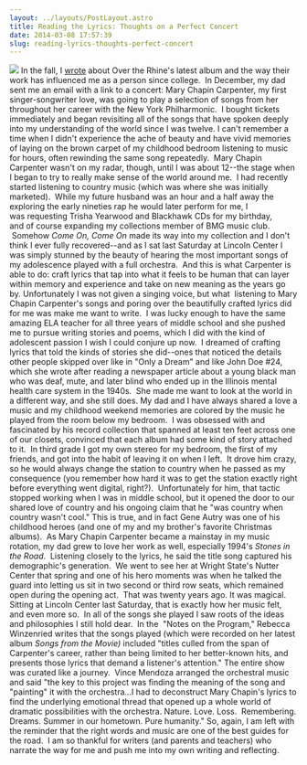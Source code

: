 ```yaml
---
layout: ../layouts/PostLayout.astro
title: Reading the Lyrics: Thoughts on a Perfect Concert 
date: 2014-03-08 17:57:39
slug: reading-lyrics-thoughts-perfect-concert
---
```


![](http://images.huffingtonpost.com/2014-01-14-71hM3CSNaL._SL1500_.jpg) In the fall, I [wrote](http://akindoflibrary.com/feeling-september-ish-or-how-over-the-rhine-reinvigorated-my-life-last-weekend/) about Over the Rhine's latest album and the way their work has influenced me as a person since college.  In December, my dad sent me an email with a link to a concert: Mary Chapin Carpenter, my first singer-songwriter love, was going to play a selection of songs from her throughout her career with the New York Philharmonic.  I bought tickets immediately and began revisiting all of the songs that have spoken deeply into my understanding of the world since I was twelve. I can't remember a time when I didn't experience the ache of beauty and have vivid memories of laying on the brown carpet of my childhood bedroom listening to music for hours, often rewinding the same song repeatedly.  Mary Chapin Carpenter wasn't on my radar, though, until I was about 12--the stage when I began to try to really make sense of the world around me.  I had recently started listening to country music (which was where she was initially marketed).  While my future husband was an hour and a half away the exploring the early nineties rap he would later perform for me, I was requesting Trisha Yearwood and Blackhawk CDs for my birthday, and of course expanding my collections member of BMG music club.  Somehow _Come On, Come On_ made its way into my collection and I don't think I ever fully recovered--and as I sat last Saturday at Lincoln Center I was simply stunned by the beauty of hearing the most important songs of my adolescence played with a full orchestra.  And this is what Carpenter is able to do: craft lyrics that tap into what it feels to be human that can layer within memory and experience and take on new meaning as the years go by. Unfortunately I was not given a singing voice, but what  listening to Mary Chapin Carpenter's songs and poring over the beautifully crafted lyrics did for me was make me want to write.  I was lucky enough to have the same amazing ELA teacher for all three years of middle school and she pushed me to pursue writing stories and poems, which I did with the kind of adolescent passion I wish I could conjure up now.  I dreamed of crafting lyrics that told the kinds of stories she did--ones that noticed the details other people skipped over like in "Only a Dream" and like John Doe #24, which she wrote after reading a newspaper article about a young black man who was deaf, mute, and later blind who ended up in the Illinois mental health care system in the 1940s.  She made me want to look at the world in a different way, and she still does. My dad and I have always shared a love a music and my childhood weekend memories are colored by the music he played from the room below my bedroom.  I was obsessed with and fascinated by his record collection that spanned at least ten feet across one of our closets, convinced that each album had some kind of story attached to it.  In third grade I got my own stereo for my bedroom, the first of my friends, and got into the habit of leaving it on when I left.  It drove him crazy, so he would always change the station to country when he passed as my consequence (you remember how hard it was to get the station exactly right before everything went digital, right?).  Unfortunately for him, that tactic stopped working when I was in middle school, but it opened the door to our shared love of country and his ongoing claim that he "was country when country wasn't cool." This is true, and in fact Gene Autry was one of his childhood heroes (and one of my and my brother's favorite Christmas albums).  As Mary Chapin Carpenter became a mainstay in my music rotation, my dad grew to love her work as well, especially 1994's _Stones in the Road_.  Listening closely to the lyrics, he said the title song captured his demographic's generation.  We went to see her at Wright State's Nutter Center that spring and one of his hero moments was when he talked the guard into letting us sit in two second or third row seats, which remained open during the opening act.  That was twenty years ago. It was magical. Sitting at Lincoln Center last Saturday, that is exactly how her music felt, and even more so.  In all of the songs she played I saw roots of the ideas and philosophies I still hold dear.  In the  "Notes on the Program," Rebecca Winzenried writes that the songs played (which were recorded on her latest album _Songs from the Movie)_ included "titles culled from the span of Carpenter's career, rather than being limited to her better-known hits, and presents those lyrics that demand a listener's attention." The entire show was curated like a journey.  Vince Mendoza arranged the orchestral music and said "the key to this project was finding the meaning of the song and "painting" it with the orchestra...I had to deconstruct Mary Chapin's lyrics to find the underlying emotional thread that opened up a whole world of dramatic possibilities with the orchestra. Nature. Love. Loss.  Remembering. Dreams. Summer in our hometown. Pure humanity." So, again, I am left with the reminder that the right words and music are one of the best guides for the road.  I am so thankful for writers (and parents and teachers) who narrate the way for me and push me into my own writing and reflecting.